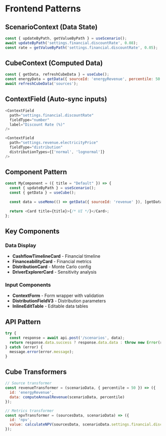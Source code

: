 # Frontend Patterns

## ScenarioContext (Data State)
```javascript
const { updateByPath, getValueByPath } = useScenario();
await updateByPath('settings.financial.discountRate', 0.08);
const rate = getValueByPath('settings.financial.discountRate', 0.05);
```

## CubeContext (Computed Data) 
```javascript
const { getData, refreshCubeData } = useCube();
const energyData = getData({ sourceId: 'energyRevenue', percentile: 50 });
await refreshCubeData('sources');
```

## ContextField (Auto-sync inputs)
```javascript
<ContextField 
  path="settings.financial.discountRate"
  fieldType="number"
  label="Discount Rate (%)"
/>

<ContextField
  path="settings.revenue.electricityPrice"
  fieldType="distribution"
  distributionTypes={['normal', 'lognormal']}
/>
```

## Component Pattern
```javascript
const MyComponent = ({ title = "Default" }) => {
  const { updateByPath } = useScenario();
  const { getData } = useCube();
  
  const data = useMemo(() => getData({ sourceId: 'revenue' }), [getData]);
  
  return <Card title={title}>{/* UI */}</Card>;
};
```

## Key Components

### Data Display
- **CashflowTimelineCard** - Financial timeline
- **FinanceabilityCard** - Financial metrics  
- **DistributionCard** - Monte Carlo config
- **DriverExplorerCard** - Sensitivity analysis

### Input Components
- **ContextForm** - Form wrapper with validation
- **DistributionFieldV3** - Distribution parameters
- **InlineEditTable** - Editable data tables

## API Pattern
```javascript
try {
  const response = await api.post('/scenarios', data);
  return response.data.success ? response.data.data : throw new Error(response.data.error);
} catch (error) {
  message.error(error.message);
}
```

## Cube Transformers
```javascript
// Source transformer
const revenueTransformer = (scenarioData, { percentile = 50 }) => ({
  id: 'energyRevenue',
  data: computeAnnualRevenue(scenarioData, percentile)
});

// Metrics transformer
const npvTransformer = (sourcesData, scenarioData) => ({
  id: 'npv',
  value: calculateNPV(sourcesData, scenarioData.settings.financial.discountRate)
});
```